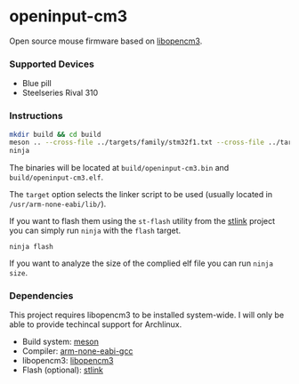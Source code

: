 # openinput-cm3

Open source mouse firmware based on [libopencm3](https://github.com/libopencm3/libopencm3).

### Supported Devices
- Blue pill
- Steelseries Rival 310

### Instructions

```sh
mkdir build && cd build
meson .. --cross-file ../targets/family/stm32f1.txt --cross-file ../targets/blue-pill.txt
ninja
```

The binaries will be located at `build/openinput-cm3.bin` and `build/openinput-cm3.elf`.

The `target` option selects the linker script to be used (usually located in
`/usr/arm-none-eabi/lib/`).


If you want to flash them using the `st-flash` utility from the [stlink](https://github.com/texane/stlink)
project you can simply run `ninja` with the `flash` target.

```
ninja flash
```

If you want to analyze the size of the complied elf file you can run `ninja size`.

### Dependencies

This project requires libopencm3 to be installed system-wide. I will only be able
to provide techincal support for Archlinux.

  - Build system: [meson](https://www.archlinux.org/packages/extra/any/meson/)
  - Compiler: [arm-none-eabi-gcc](https://www.archlinux.org/packages/community/x86_64/arm-none-eabi-gcc/)
  - libopencm3: [libopencm3](https://www.archlinux.org/packages/community/x86_64/libopencm3/)
  - Flash (optional): [stlink](https://www.archlinux.org/packages/community/x86_64/stlink/)
